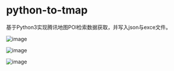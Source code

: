 # python-to-tmap
基于Python3实现腾讯地图POI检索数据获取，并写入json与exce文件。


![image](https://github.com/tianyu8969/python-to-tmap/raw/master/1.png)

![image](https://github.com/tianyu8969/python-to-tmap/raw/master/2.png)

![image](https://github.com/tianyu8969/python-to-tmap/raw/master/3.png)
